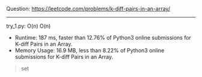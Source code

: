 Question: https://leetcode.com/problems/k-diff-pairs-in-an-array/

---

try_1.py: O(n) O(n)

* Runtime: 187 ms, faster than 12.76% of Python3 online submissions for K-diff Pairs in an Array.
* Memory Usage: 16.9 MB, less than 8.22% of Python3 online submissions for K-diff Pairs in an Array.

> set